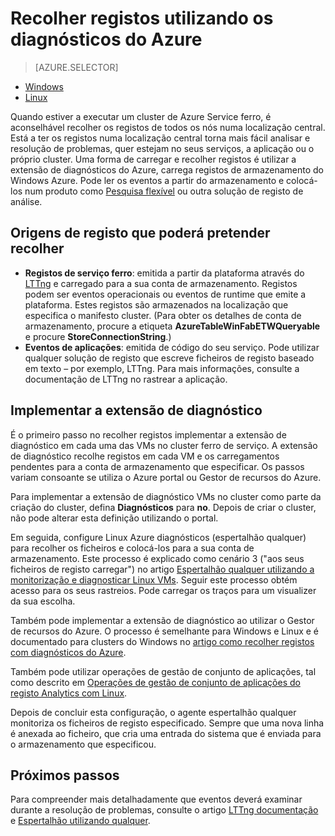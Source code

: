 <properties
   pageTitle="Recolher registos utilizando os diagnósticos do Linux Azure | Microsoft Azure"
   description="Este artigo descreve como configurar o Azure diagnósticos para recolher registos a partir de um cluster de serviço ferro Linux em execução no Azure."
   services="service-fabric"
   documentationCenter=".net"
   authors="mani-ramaswamy"
   manager="timlt"
   editor=""/>

<tags
   ms.service="service-fabric"
   ms.devlang="dotNet"
   ms.topic="article"
   ms.tgt_pltfrm="NA"
   ms.workload="NA"
   ms.date="09/28/2016"
   ms.author="subramar"/>


# <a name="collect-logs-by-using-azure-diagnostics"></a>Recolher registos utilizando os diagnósticos do Azure

> [AZURE.SELECTOR]
- [Windows](service-fabric-diagnostics-how-to-setup-wad.md)
- [Linux](service-fabric-diagnostics-how-to-setup-lad.md)

Quando estiver a executar um cluster de Azure Service ferro, é aconselhável recolher os registos de todos os nós numa localização central. Está a ter os registos numa localização central torna mais fácil analisar e resolução de problemas, quer estejam no seus serviços, a aplicação ou o próprio cluster. Uma forma de carregar e recolher registos é utilizar a extensão de diagnósticos do Azure, carrega registos de armazenamento do Windows Azure. Pode ler os eventos a partir do armazenamento e colocá-los num produto como [Pesquisa flexível](service-fabric-diagnostic-how-to-use-elasticsearch.md) ou outra solução de registo de análise.

## <a name="log-sources-that-you-might-want-to-collect"></a>Origens de registo que poderá pretender recolher
- **Registos de serviço ferro**: emitida a partir da plataforma através do [LTTng](http://lttng.org) e carregado para a sua conta de armazenamento. Registos podem ser eventos operacionais ou eventos de runtime que emite a plataforma. Estes registos são armazenados na localização que especifica o manifesto cluster. (Para obter os detalhes de conta de armazenamento, procure a etiqueta **AzureTableWinFabETWQueryable** e procure **StoreConnectionString**.)
- **Eventos de aplicações**: emitida de código do seu serviço. Pode utilizar qualquer solução de registo que escreve ficheiros de registo baseado em texto – por exemplo, LTTng. Para mais informações, consulte a documentação de LTTng no rastrear a aplicação.  


## <a name="deploy-the-diagnostics-extension"></a>Implementar a extensão de diagnóstico
É o primeiro passo no recolher registos implementar a extensão de diagnóstico em cada uma das VMs no cluster ferro de serviço. A extensão de diagnóstico recolhe registos em cada VM e os carregamentos pendentes para a conta de armazenamento que especificar. Os passos variam consoante se utiliza o Azure portal ou Gestor de recursos do Azure.

Para implementar a extensão de diagnóstico VMs no cluster como parte da criação do cluster, defina **Diagnósticos** para **no**. Depois de criar o cluster, não pode alterar esta definição utilizando o portal.

Em seguida, configure Linux Azure diagnósticos (espertalhão qualquer) para recolher os ficheiros e colocá-los para a sua conta de armazenamento. Este processo é explicado como cenário 3 ("aos seus ficheiros de registo carregar") no artigo [Espertalhão qualquer utilizando a monitorização e diagnosticar Linux VMs](../virtual-machines/virtual-machines-linux-classic-diagnostic-extension.md). Seguir este processo obtém acesso para os seus rastreios. Pode carregar os traços para um visualizer da sua escolha.

Também pode implementar a extensão de diagnóstico ao utilizar o Gestor de recursos do Azure. O processo é semelhante para Windows e Linux e é documentado para clusters do Windows no [artigo como recolher registos com diagnósticos do Azure](service-fabric-diagnostics-how-to-setup-wad.md).

Também pode utilizar operações de gestão de conjunto de aplicações, tal como descrito em [Operações de gestão de conjunto de aplicações do registo Analytics com Linux](https://blogs.technet.microsoft.com/hybridcloud/2016/01/28/operations-management-suite-log-analytics-with-linux/).

Depois de concluir esta configuração, o agente espertalhão qualquer monitoriza os ficheiros de registo especificado. Sempre que uma nova linha é anexada ao ficheiro, que cria uma entrada do sistema que é enviada para o armazenamento que especificou.


## <a name="next-steps"></a>Próximos passos
Para compreender mais detalhadamente que eventos deverá examinar durante a resolução de problemas, consulte o artigo [LTTng documentação](http://lttng.org/docs) e [Espertalhão utilizando qualquer](../virtual-machines/virtual-machines-linux-classic-diagnostic-extension.md).
